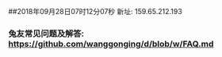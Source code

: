##2018年09月28日07时12分07秒 新址: 159.65.212.193
### 兔友常见问题及解答: https://github.com/wanggonging/d/blob/w/FAQ.md
